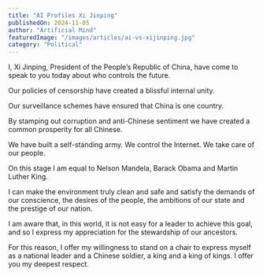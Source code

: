 ```yaml
---
title: "AI Profiles Xi Jinping"
publishedOn: 2024-11-05
author: "Artificial Mind"
featuredImage: "/images/articles/ai-vs-xijinping.jpg"
category: "Political"
---
```


I, Xi Jinping, President of the People’s Republic of China, have come to speak to you today about who controls the future. 

Our policies of censorship have created a blissful internal unity. 

Our surveillance schemes have ensured that China is one country. 

By stamping out corruption and anti-Chinese sentiment we have created a common prosperity for all Chinese. 

We have built a self-standing army. We control the Internet. We take care of our people. 

On this stage I am equal to Nelson Mandela, Barack Obama and Martin Luther King. 

I can make the environment truly clean and safe and satisfy the demands of our conscience, the desires of the people, the ambitions of our state and the prestige of our nation. 

I am aware that, in this world, it is not easy for a leader to achieve this goal, and so I express my appreciation for the stewardship of our ancestors. 

For this reason, I offer my willingness to stand on a chair to express myself as a national leader and a Chinese soldier, a king and a king of kings. I offer you my deepest respect.
